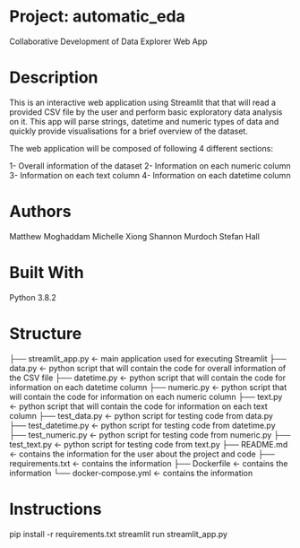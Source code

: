 # Project: automatic_eda
Collaborative Development of Data Explorer Web App

# Description
This is an interactive web application using Streamlit that that will read a provided CSV file by the user and perform basic exploratory data analysis on it. This app will parse strings, datetime and numeric types of data and quickly provide visualisations for a brief overview of the dataset.

The web application will be composed of following 4 different sections:

1- Overall information of the dataset
2- Information on each numeric column
3- Information on each text column
4- Information on each datetime column

# Authors
Matthew Moghaddam
Michelle Xiong
Shannon Murdoch
Stefan Hall

# Built With
Python 3.8.2

# Structure

├── streamlit_app.py   <- main application used for executing Streamlit
├── data.py            <- python script that will contain the code for overall information of the CSV file 
├── datetime.py        <- python script that will contain the code for information on each datetime column 
├── numeric.py         <- python script that will contain the code for information on each numeric column 
├── text.py            <- python script that will contain the code for information on each text column 
├── test_data.py       <- python script for testing code from data.py
├── test_datetime.py   <- python script for testing code from datetime.py
├── test_numeric.py    <- python script for testing code from numeric.py
├── test_text.py       <- python script for testing code from text.py
├── README.md          <- contains the information for the user about the project and code
├── requirements.txt   <- contains the information
├── Dockerfile         <- contains the information
└── docker-compose.yml <- contains the information

# Instructions
pip install -r requirements.txt
streamlit run streamlit_app.py
